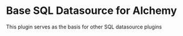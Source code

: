 # Base SQL Datasource for Alchemy

This plugin serves as the basis for other SQL datasource plugins
